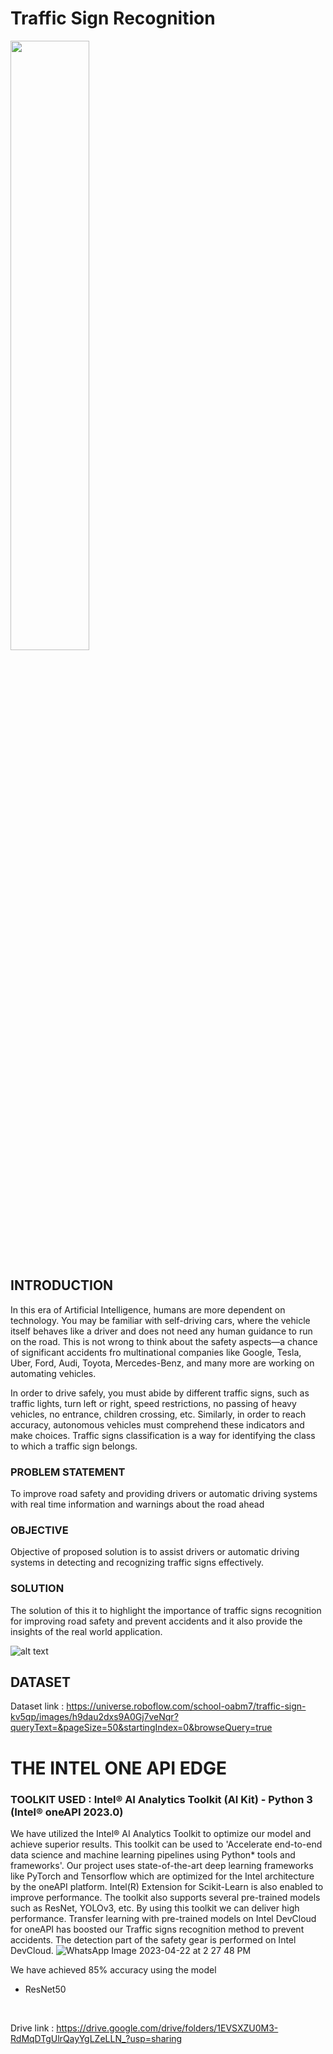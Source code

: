 # Traffic Sign Recognition
<img src="https://user-images.githubusercontent.com/112761695/234030997-c515ba16-b5ab-4d53-ab51-517bda178c06.jpeg" width=50% height=50%>

## INTRODUCTION 
   In this era of Artificial Intelligence, humans are more dependent on technology. You may be familiar with self-driving cars, where the vehicle itself behaves like a driver and does not need any human guidance to run on the road. This is not wrong to think about the safety aspects—a chance of significant accidents fro multinational companies like Google, Tesla, Uber, Ford, Audi, Toyota, Mercedes-Benz, and many more are working on automating vehicles. <br>
   
   In order to drive safely, you must abide by different traffic signs, such as traffic lights, turn left or right, speed restrictions, no passing of heavy vehicles, no entrance, children crossing, etc. Similarly, in order to reach accuracy, autonomous vehicles must comprehend these indicators and make choices. Traffic signs classification is a way for identifying the class to which a traffic sign belongs. <br>
  
   
 ### PROBLEM STATEMENT  
   To improve road safety and providing drivers or automatic driving systems with real time information and warnings about the road ahead
   
### OBJECTIVE 
   Objective of proposed solution is to assist drivers or automatic driving systems in detecting and recognizing traffic signs effectively.
   
### SOLUTION 
 The solution of this it to highlight the importance of traffic signs recognition for improving road safety and prevent accidents and it also provide the insights of the real world application.
   
![alt text](https://pyimagesearch.com/wp-content/uploads/2019/11/traffic_sign_classification_phases.jpg) <br>

## DATASET
Dataset link : https://universe.roboflow.com/school-oabm7/traffic-sign-kv5qp/images/h9dau2dxs9A0Gj7veNqr?queryText=&pageSize=50&startingIndex=0&browseQuery=true

# THE INTEL ONE API EDGE

### TOOLKIT USED : Intel® AI Analytics Toolkit (AI Kit) - Python 3 (Intel® oneAPI 2023.0)
We have utilized the Intel® AI Analytics Toolkit to optimize our model and achieve superior results. This toolkit can be used to 'Accelerate end-to-end data science and machine learning pipelines using Python* tools and frameworks'. Our project uses state-of-the-art deep learning frameworks like PyTorch and Tensorflow which are optimized for the Intel architecture by the oneAPI platform. Intel(R) Extension for Scikit-Learn is also enabled to improve performance. The toolkit also supports several pre-trained models such as ResNet, YOLOv3, etc. By using this toolkit we can deliver high performance. Transfer learning with pre-trained models on Intel DevCloud for oneAPI has boosted our Traffic signs recognition method to prevent accidents. The detection part of the safety gear is performed on Intel DevCloud.
![WhatsApp Image 2023-04-22 at 2 27 48 PM](https://user-images.githubusercontent.com/112761695/233775009-512620bd-c515-46df-a89d-a90c0b3acf18.jpeg)

We have achieved 85% accuracy using the model
 * ResNet50
 <br>
 
Drive link : https://drive.google.com/drive/folders/1EVSXZU0M3-RdMqDTgUlrQayYgLZeLLN_?usp=sharing
